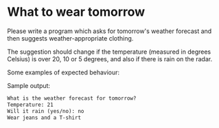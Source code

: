 
# What to wear tomorrow

Please write a program which asks for tomorrow's weather forecast and then suggests weather-appropriate clothing.

The suggestion should change if the temperature (measured in degrees Celsius) is over 20, 10 or 5 degrees, and also if there is rain on the radar.

Some examples of expected behaviour:

Sample output:

```markdown
What is the weather forecast for tomorrow?
Temperature: 21
Will it rain (yes/no): no
Wear jeans and a T-shirt
```
